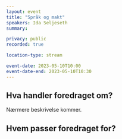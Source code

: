 ```yaml
---
layout: event
title: "Språk og makt"
speakers: Ida Seljeseth
summary: 

privacy: public
recorded: true

location-type: stream

event-date: 2023-05-10T10:00
event-date-end: 2023-05-10T10:30
---
```

## Hva handler foredraget om?
Nærmere beskrivelse kommer. 

## Hvem passer foredraget for?
